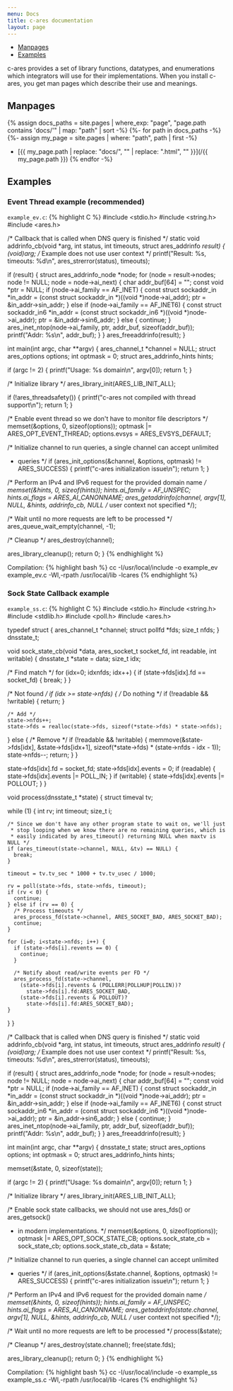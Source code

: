 ```yaml
---
menu: Docs
title: c-ares documentation
layout: page
---
```


- [Manpages](#manpages)
- [Examples](#examples)

c-ares provides a set of library functions, datatypes, and enumerations
which integrators will use for their implementations.  When you install c-ares,
you get man pages which describe their use and meanings.

## Manpages

{% assign docs_paths = site.pages | where_exp: "page", "page.path contains 'docs/'" | map: "path" | sort -%}
{%- for path in docs_paths -%}
	{%- assign my_page = site.pages | where: "path", path | first -%}
- [{{ my_page.path | replace: "docs/", "" | replace: ".html", "" }}](/{{ my_page.path }})
{% endfor -%}

## Examples

### Event Thread example (recommended)

`example_ev.c`:
{% highlight C %}
#include <stdio.h>
#include <string.h>
#include <ares.h>

/* Callback that is called when DNS query is finished */
static void addrinfo_cb(void *arg, int status, int timeouts,
                        struct ares_addrinfo *result)
{
  (void)arg; /* Example does not use user context */
  printf("Result: %s, timeouts: %d\n", ares_strerror(status), timeouts);

  if (result) {
    struct ares_addrinfo_node *node;
    for (node = result->nodes; node != NULL; node = node->ai_next) {
      char        addr_buf[64] = "";
      const void *ptr          = NULL;
      if (node->ai_family == AF_INET) {
        const struct sockaddr_in *in_addr =
          (const struct sockaddr_in *)((void *)node->ai_addr);
        ptr = &in_addr->sin_addr;
      } else if (node->ai_family == AF_INET6) {
        const struct sockaddr_in6 *in_addr =
          (const struct sockaddr_in6 *)((void *)node->ai_addr);
        ptr = &in_addr->sin6_addr;
      } else {
        continue;
      }
      ares_inet_ntop(node->ai_family, ptr, addr_buf, sizeof(addr_buf));
      printf("Addr: %s\n", addr_buf);
    }
  }
  ares_freeaddrinfo(result);
}

int main(int argc, char **argv)
{
  ares_channel_t            *channel = NULL;
  struct ares_options        options;
  int                        optmask = 0;
  struct ares_addrinfo_hints hints;

  if (argc != 2) {
    printf("Usage: %s domain\n", argv[0]);
    return 1;
  }

  /* Initialize library */
  ares_library_init(ARES_LIB_INIT_ALL);

  if (!ares_threadsafety()) {
    printf("c-ares not compiled with thread support\n");
    return 1;
  }

  /* Enable event thread so we don't have to monitor file descriptors */
  memset(&options, 0, sizeof(options));
  optmask      |= ARES_OPT_EVENT_THREAD;
  options.evsys = ARES_EVSYS_DEFAULT;

  /* Initialize channel to run queries, a single channel can accept unlimited
   * queries */
  if (ares_init_options(&channel, &options, optmask) != ARES_SUCCESS) {
    printf("c-ares initialization issue\n");
    return 1;
  }

  /* Perform an IPv4 and IPv6 request for the provided domain name */
  memset(&hints, 0, sizeof(hints));
  hints.ai_family = AF_UNSPEC;
  hints.ai_flags  = ARES_AI_CANONNAME;
  ares_getaddrinfo(channel, argv[1], NULL, &hints, addrinfo_cb,
                   NULL /* user context not specified */);

  /* Wait until no more requests are left to be processed */
  ares_queue_wait_empty(channel, -1);

  /* Cleanup */
  ares_destroy(channel);

  ares_library_cleanup();
  return 0;
}
{% endhighlight %}

Compilation:
{% highlight bash %}
cc -I/usr/local/include -o example_ev example_ev.c -Wl,-rpath /usr/local/lib -lcares
{% endhighlight %}

### Sock State Callback example

`example_ss.c`:
{% highlight C %}
#include <stdio.h>
#include <string.h>
#include <stdlib.h>
#include <poll.h>
#include <ares.h>

typedef struct {
  ares_channel_t *channel;
  struct pollfd  *fds;
  size_t          nfds;
} dnsstate_t;

void sock_state_cb(void *data, ares_socket_t socket_fd, int readable, int writable)
{
  dnsstate_t *state = data;
  size_t      idx;

  /* Find match */
  for (idx=0; idx<state->nfds; idx++) {
    if (state->fds[idx].fd == socket_fd) {
      break;
    }
  }

  /* Not found */
  if (idx >= state->nfds) {
    /* Do nothing */
    if (!readable && !writable) {
      return;
    }

    /* Add */
    state->nfds++;
    state->fds = realloc(state->fds, sizeof(*state->fds) * state->nfds);
  } else {
    /* Remove */
    if (!readable && !writable) {
      memmove(&state->fds[idx], &state->fds[idx+1],
        sizeof(*state->fds) * (state->nfds - idx - 1));
      state->nfds--;
      return;
    }
  }

  state->fds[idx].fd     = socket_fd;
  state->fds[idx].events = 0;
  if (readable) {
    state->fds[idx].events |= POLL_IN;
  }
  if (writable) {
    state->fds[idx].events |= POLLOUT;
  }
}

void process(dnsstate_t *state)
{
  struct timeval tv;

  while (1) {
    int    rv;
    int    timeout;
    size_t i;

    /* Since we don't have any other program state to wait on, we'll just
     * stop looping when we know there are no remaining queries, which is
     * easily indicated by ares_timeout() returning NULL when maxtv is NULL */
    if (ares_timeout(state->channel, NULL, &tv) == NULL) {
      break;
    }

    timeout = tv.tv_sec * 1000 + tv.tv_usec / 1000;

    rv = poll(state->fds, state->nfds, timeout);
    if (rv < 0) {
      continue;
    } else if (rv == 0) {
      /* Process timeouts */
      ares_process_fd(state->channel, ARES_SOCKET_BAD, ARES_SOCKET_BAD);
      continue;
    }

    for (i=0; i<state->nfds; i++) {
      if (state->fds[i].revents == 0) {
        continue;
      }

      /* Notify about read/write events per FD */
      ares_process_fd(state->channel,
        (state->fds[i].revents & (POLLERR|POLLHUP|POLLIN))?
          state->fds[i].fd:ARES_SOCKET_BAD,
        (state->fds[i].revents & POLLOUT)?
          state->fds[i].fd:ARES_SOCKET_BAD);
    }
  }
}

/* Callback that is called when DNS query is finished */
static void addrinfo_cb(void *arg, int status, int timeouts,
                        struct ares_addrinfo *result)
{
  (void)arg; /* Example does not use user context */
  printf("Result: %s, timeouts: %d\n", ares_strerror(status), timeouts);

  if (result) {
    struct ares_addrinfo_node *node;
    for (node = result->nodes; node != NULL; node = node->ai_next) {
      char        addr_buf[64] = "";
      const void *ptr          = NULL;
      if (node->ai_family == AF_INET) {
        const struct sockaddr_in *in_addr =
          (const struct sockaddr_in *)((void *)node->ai_addr);
        ptr = &in_addr->sin_addr;
      } else if (node->ai_family == AF_INET6) {
        const struct sockaddr_in6 *in_addr =
          (const struct sockaddr_in6 *)((void *)node->ai_addr);
        ptr = &in_addr->sin6_addr;
      } else {
        continue;
      }
      ares_inet_ntop(node->ai_family, ptr, addr_buf, sizeof(addr_buf));
      printf("Addr: %s\n", addr_buf);
    }
  }
  ares_freeaddrinfo(result);
}

int main(int argc, char **argv)
{
  dnsstate_t                 state;
  struct ares_options        options;
  int                        optmask = 0;
  struct ares_addrinfo_hints hints;

  memset(&state, 0, sizeof(state));

  if (argc != 2) {
    printf("Usage: %s domain\n", argv[0]);
    return 1;
  }

  /* Initialize library */
  ares_library_init(ARES_LIB_INIT_ALL);

  /* Enable sock state callbacks, we should not use ares_fds() or ares_getsock()
   * in modern implementations. */
  memset(&options, 0, sizeof(options));
  optmask                   |= ARES_OPT_SOCK_STATE_CB;
  options.sock_state_cb      = sock_state_cb;
  options.sock_state_cb_data = &state;

  /* Initialize channel to run queries, a single channel can accept unlimited
   * queries */
  if (ares_init_options(&state.channel, &options, optmask) != ARES_SUCCESS) {
    printf("c-ares initialization issue\n");
    return 1;
  }

  /* Perform an IPv4 and IPv6 request for the provided domain name */
  memset(&hints, 0, sizeof(hints));
  hints.ai_family = AF_UNSPEC;
  hints.ai_flags  = ARES_AI_CANONNAME;
  ares_getaddrinfo(state.channel, argv[1], NULL, &hints, addrinfo_cb,
                   NULL /* user context not specified */);

  /* Wait until no more requests are left to be processed */
  process(&state);

  /* Cleanup */
  ares_destroy(state.channel);
  free(state.fds);

  ares_library_cleanup();
  return 0;
}
{% endhighlight %}

Compilation:
{% highlight bash %}
cc -I/usr/local/include -o example_ss example_ss.c -Wl,-rpath /usr/local/lib -lcares
{% endhighlight %}
